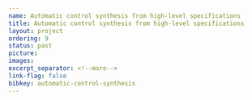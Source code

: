 ```yaml
---
name: Automatic control synthesis from high-level specifications
title: Automatic control synthesis from high-level specifications
layout: project
ordering: 9
status: past
picture:
images:
excerpt_separator: <!--more-->
link-flag: false
bibkey: automatic-control-synthesis
---
```

